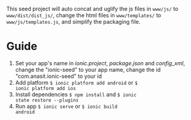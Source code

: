 This seed project will auto concat and uglify the js files in <code>www/js/</code> to <code>www/dist/dist_js/</code>, change the html files in <code>www/templates/</code> to <code>www/js/templates.js</code>, and simplify the packaging file.
# Guide
1. Set your app's name
 in _ionic.project_, _package.json_ and _config_xml_, change the "ionic-seed" to your app name, change the id "com.anasit.ionic-seed" to your id
2. Add platform
<code>$ ionic platform add android</code> or <code>$ ionic platform add ios</code>
3. Install dependencies
<code>$ npm install</code> and <code>$ ionic state restore --plugins</code>
4. Run app
<code>$ ionic serve</code> or <code>$ ionic build android</code>
